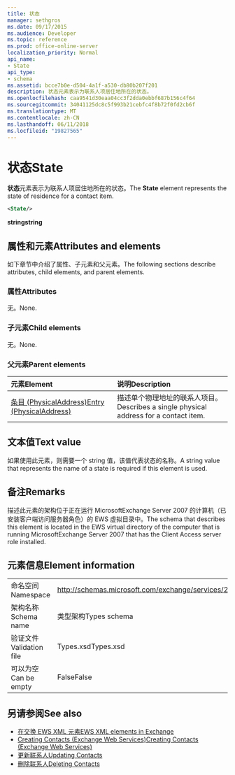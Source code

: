 ```yaml
---
title: 状态
manager: sethgros
ms.date: 09/17/2015
ms.audience: Developer
ms.topic: reference
ms.prod: office-online-server
localization_priority: Normal
api_name:
- State
api_type:
- schema
ms.assetid: bcce7b0e-d504-4a1f-a530-db80b207f201
description: 状态元素表示为联系人项居住地所在的状态。
ms.openlocfilehash: caa9541d30eaa04cc3f2dda0ebbf687b156c4f64
ms.sourcegitcommit: 34041125dc8c5f993b21cebfc4f8b72f0fd2cb6f
ms.translationtype: MT
ms.contentlocale: zh-CN
ms.lasthandoff: 06/11/2018
ms.locfileid: "19827565"
---
```

# <a name="state"></a><span data-ttu-id="3a25d-103">状态</span><span class="sxs-lookup"><span data-stu-id="3a25d-103">State</span></span>

<span data-ttu-id="3a25d-104">**状态**元素表示为联系人项居住地所在的状态。</span><span class="sxs-lookup"><span data-stu-id="3a25d-104">The **State** element represents the state of residence for a contact item.</span></span> 
  
```xml
<State/>
```

<span data-ttu-id="3a25d-105">**string**</span><span class="sxs-lookup"><span data-stu-id="3a25d-105">**string**</span></span>

## <a name="attributes-and-elements"></a><span data-ttu-id="3a25d-106">属性和元素</span><span class="sxs-lookup"><span data-stu-id="3a25d-106">Attributes and elements</span></span>

<span data-ttu-id="3a25d-107">如下章节中介绍了属性、子元素和父元素。</span><span class="sxs-lookup"><span data-stu-id="3a25d-107">The following sections describe attributes, child elements, and parent elements.</span></span>
  
### <a name="attributes"></a><span data-ttu-id="3a25d-108">属性</span><span class="sxs-lookup"><span data-stu-id="3a25d-108">Attributes</span></span>

<span data-ttu-id="3a25d-109">无。</span><span class="sxs-lookup"><span data-stu-id="3a25d-109">None.</span></span>
  
### <a name="child-elements"></a><span data-ttu-id="3a25d-110">子元素</span><span class="sxs-lookup"><span data-stu-id="3a25d-110">Child elements</span></span>

<span data-ttu-id="3a25d-111">无。</span><span class="sxs-lookup"><span data-stu-id="3a25d-111">None.</span></span>
  
### <a name="parent-elements"></a><span data-ttu-id="3a25d-112">父元素</span><span class="sxs-lookup"><span data-stu-id="3a25d-112">Parent elements</span></span>

|<span data-ttu-id="3a25d-113">**元素**</span><span class="sxs-lookup"><span data-stu-id="3a25d-113">**Element**</span></span>|<span data-ttu-id="3a25d-114">**说明**</span><span class="sxs-lookup"><span data-stu-id="3a25d-114">**Description**</span></span>|
|:-----|:-----|
|[<span data-ttu-id="3a25d-115">条目 (PhysicalAddress)</span><span class="sxs-lookup"><span data-stu-id="3a25d-115">Entry (PhysicalAddress)</span></span>](entry-physicaladdress.md) <br/> |<span data-ttu-id="3a25d-116">描述单个物理地址的联系人项目。</span><span class="sxs-lookup"><span data-stu-id="3a25d-116">Describes a single physical address for a contact item.</span></span>  <br/> |
   
## <a name="text-value"></a><span data-ttu-id="3a25d-117">文本值</span><span class="sxs-lookup"><span data-stu-id="3a25d-117">Text value</span></span>

<span data-ttu-id="3a25d-118">如果使用此元素，则需要一个 string 值，该值代表状态的名称。</span><span class="sxs-lookup"><span data-stu-id="3a25d-118">A string value that represents the name of a state is required if this element is used.</span></span>
  
## <a name="remarks"></a><span data-ttu-id="3a25d-119">备注</span><span class="sxs-lookup"><span data-stu-id="3a25d-119">Remarks</span></span>

<span data-ttu-id="3a25d-120">描述此元素的架构位于正在运行 MicrosoftExchange Server 2007 的计算机（已安装客户端访问服务器角色）的 EWS 虚拟目录中。</span><span class="sxs-lookup"><span data-stu-id="3a25d-120">The schema that describes this element is located in the EWS virtual directory of the computer that is running MicrosoftExchange Server 2007 that has the Client Access server role installed.</span></span>
  
## <a name="element-information"></a><span data-ttu-id="3a25d-121">元素信息</span><span class="sxs-lookup"><span data-stu-id="3a25d-121">Element information</span></span>

|||
|:-----|:-----|
|<span data-ttu-id="3a25d-122">命名空间</span><span class="sxs-lookup"><span data-stu-id="3a25d-122">Namespace</span></span>  <br/> |http://schemas.microsoft.com/exchange/services/2006/types  <br/> |
|<span data-ttu-id="3a25d-123">架构名称</span><span class="sxs-lookup"><span data-stu-id="3a25d-123">Schema name</span></span>  <br/> |<span data-ttu-id="3a25d-124">类型架构</span><span class="sxs-lookup"><span data-stu-id="3a25d-124">Types schema</span></span>  <br/> |
|<span data-ttu-id="3a25d-125">验证文件</span><span class="sxs-lookup"><span data-stu-id="3a25d-125">Validation file</span></span>  <br/> |<span data-ttu-id="3a25d-126">Types.xsd</span><span class="sxs-lookup"><span data-stu-id="3a25d-126">Types.xsd</span></span>  <br/> |
|<span data-ttu-id="3a25d-127">可以为空</span><span class="sxs-lookup"><span data-stu-id="3a25d-127">Can be empty</span></span>  <br/> |<span data-ttu-id="3a25d-128">False</span><span class="sxs-lookup"><span data-stu-id="3a25d-128">False</span></span>  <br/> |
   
## <a name="see-also"></a><span data-ttu-id="3a25d-129">另请参阅</span><span class="sxs-lookup"><span data-stu-id="3a25d-129">See also</span></span>

- [<span data-ttu-id="3a25d-130">在交换 EWS XML 元素</span><span class="sxs-lookup"><span data-stu-id="3a25d-130">EWS XML elements in Exchange</span></span>](ews-xml-elements-in-exchange.md)
- [<span data-ttu-id="3a25d-131">Creating Contacts (Exchange Web Services)</span><span class="sxs-lookup"><span data-stu-id="3a25d-131">Creating Contacts (Exchange Web Services)</span></span>](http://msdn.microsoft.com/library/4845917e-70d1-481c-bbd7-011ec6571789%28Office.15%29.aspx)
- [<span data-ttu-id="3a25d-132">更新联系人</span><span class="sxs-lookup"><span data-stu-id="3a25d-132">Updating Contacts</span></span>](http://msdn.microsoft.com/library/9a865953-b94a-4229-b632-2dee433314be%28Office.15%29.aspx)
- [<span data-ttu-id="3a25d-133">删除联系人</span><span class="sxs-lookup"><span data-stu-id="3a25d-133">Deleting Contacts</span></span>](http://msdn.microsoft.com/library/fcc3dc84-cd3e-455e-a1a7-ae6921c9b588%28Office.15%29.aspx)


